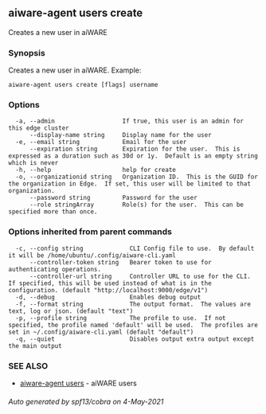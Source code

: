 ## aiware-agent users create

Creates a new user in aiWARE

### Synopsis

Creates a new user in aiWARE.
Example:
		

```
aiware-agent users create [flags] username
```

### Options

```
  -a, --admin                   If true, this user is an admin for this edge cluster
      --display-name string     Display name for the user
  -e, --email string            Email for the user
      --expiration string       Expiration for the user.  This is expressed as a duration such as 30d or 1y.  Default is an empty string which is never
  -h, --help                    help for create
  -o, --organizationid string   Organization ID.  This is the GUID for the organization in Edge.  If set, this user will be limited to that organization.
      --password string         Password for the user
      --role stringArray        Role(s) for the user.  This can be specified more than once.
```

### Options inherited from parent commands

```
  -c, --config string             CLI Config file to use.  By default it will be /home/ubuntu/.config/aiware-cli.yaml
      --controller-token string   Bearer token to use for authenticating operations.
      --controller-url string     Controller URL to use for the CLI.  If specified, this will be used instead of what is in the configuration. (default "http://localhost:9000/edge/v1")
  -d, --debug                     Enables debug output
  -f, --format string             The output format.  The values are text, log or json. (default "text")
  -p, --profile string            The profile to use.  If not specified, the profile named 'default' will be used.  The profiles are set in ~/.config/aiware-cli.yaml (default "default")
  -q, --quiet                     Disables output extra output except the main output
```

### SEE ALSO

* [aiware-agent users](/cli/aiware-agent_users.md)	 - aiWARE users

###### Auto generated by spf13/cobra on 4-May-2021
